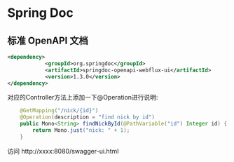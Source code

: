 # Spring Doc


## 标准 OpenAPI 文档

```xml
<dependency>
            <groupId>org.springdoc</groupId>
            <artifactId>springdoc-openapi-webflux-ui</artifactId>
            <version>1.3.0</version>
</dependency>
```

对应的Controller方法上添加一下@Operation进行说明:

```java
    @GetMapping("/nick/{id}")
    @Operation(description = "find nick by id")
    public Mono<String> findNickById(@PathVariable("id") Integer id) {
        return Mono.just("nick: " + 1);
    }
```

访问 http://xxxx:8080/swagger-ui.html   



